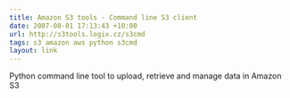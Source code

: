 ```yaml
---
title: Amazon S3 tools - Command line S3 client
date: 2007-08-01 17:13:43 +10:00
url: http://s3tools.logix.cz/s3cmd
tags: s3 amazon aws python s3cmd
layout: link
---
```

Python command line tool to upload, retrieve and manage data in Amazon S3
